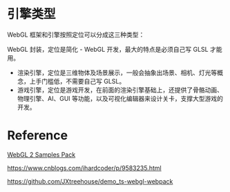 <!--
 * @Author: your name
 * @Date: 2021-08-24 20:55:38
 * @LastEditTime: 2021-08-26 15:31:17
 * @LastEditors: Please set LastEditors
 * @Description: In User Settings Edit
 * @FilePath: /webgl-col/README.md


-->







# 引擎类型
WebGL 框架和引擎按照定位可以分成这三种类型：

WebGL 封装，定位是简化 - WebGL 开发，最大的特点是必须自己写 GLSL 才能用。
- 渲染引擎，定位是三维物体及场景展示，一般会抽象出场景、相机、灯光等概念，上手门槛低，不需要自己写 GLSL。
- 游戏引擎，定位是游戏开发，在前面的渲染引擎基础上，还提供了骨骼动画、物理引擎、AI、GUI 等功能，以及可视化编辑器来设计关卡，支撑大型游戏的开发。
# Reference

[WebGL 2 Samples Pack](https://github.com/WebGLSamples/WebGL2Samples)

https://www.cnblogs.com/ihardcoder/p/9583235.html

https://github.com/JXtreehouse/demo_ts-webgl-webpack

